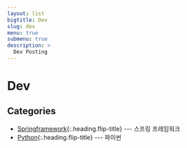 ```yaml
---
layout: list
bigtitle: Dev
slug: dev
menu: true
submenu: true
description: >
  Dev Posting
---
```


# Dev

## Categories

- [Springframework]{:.heading.flip-title} --- 스프링 프레임워크
- [Python]{:.heading.flip-title} --- 파이썬

[Springframework]: /springframework/
[Python]: /python/
